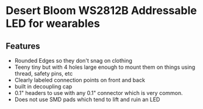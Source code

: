 # Desert Bloom WS2812B Addressable LED for wearables

## Features
* Rounded Edges so they don't snag on clothing
* Teeny tiny but with 4 holes large enough to mount them on things using thread, safety pins, etc
* Clearly labeled connection points on front and back
* built in decoupling cap
* 0.1" headers to use with any 0.1" connector which is very common. 
* Does not use SMD pads which tend to lift and ruin an LED


